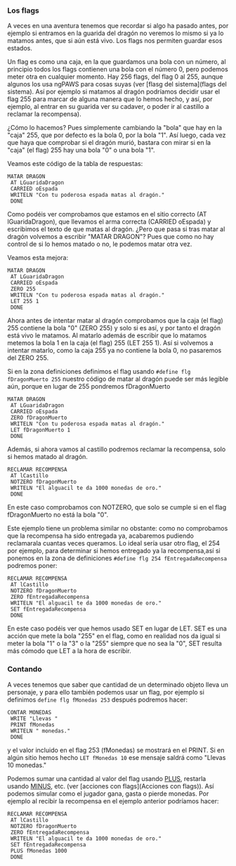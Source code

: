 ### Los flags

A veces en una aventura tenemos que recordar si algo ha pasado antes, por ejemplo si entramos en la guarida del dragón no veremos lo mismo si ya lo matamos antes, que si aún está vivo. Los flags nos permiten guardar esos estados.

Un flag es como una caja, en la que guardamos una bola con un número, al principio todos los flags contienen una bola con el número 0, pero podemos meter otra en cualquier momento. Hay 256 flags, del flag 0 al 255, aunque algunos los usa ngPAWS para cosas suyas (ver [flasg del sistema](flags del sistema). Así por ejemplo si matamos al dragón podríamos decidir usar el flag 255 para marcar de alguna manera que lo hemos hecho, y así, por ejemplo, al entrar en su guarida ver su cadaver, o poder ir al castillo a reclamar la recompensa).  

¿Cómo lo hacemos? Pues simplemente cambiando la "bola" que hay en la "caja" 255, que por defecto es la bola 0, por la bola "1". Así luego, cada vez que haya que comprobar si el dragón murió, bastara con mirar si en la "caja" (el flag) 255 hay una bola "0" o una bola "1".

Veamos este código de la tabla de respuestas:

```
MATAR DRAGON
 AT LGuaridaDragon
 CARRIED oEspada
 WRITELN "Con tu poderosa espada matas al dragón."
 DONE
```

Como podéis ver comprobamos que estamos en el sitio correcto (AT lGuaridaDragon), que llevamos el arma correcta (CARRIED oEspada) y escribimos el texto de que matas al dragón. ¿Pero que pasa si tras matar al dragón volvemos a escribir "MATAR DRAGON"? Pues que como no hay control de si lo hemos matado o no, le podemos matar otra vez.

Veamos esta mejora:

```
MATAR DRAGON
 AT LGuaridaDragon
 CARRIED oEspada
 ZERO 255
 WRITELN "Con tu poderosa espada matas al dragón."
 LET 255 1
 DONE
```
Ahora antes de intentar matar al dragón comprobamos que la caja (el flag) 255 contiene la bola "0" (ZERO 255) y solo si es así, y por tanto el dragón está vivo le matamos. Al matarlo además de escribir que lo matamos metemos la bola 1 en la caja (el flag) 255 (LET 255 1). Así si volvemos a intentar matarlo, como la caja 255 ya no contiene la bola 0, no pasaremos del ZERO 255.

Si en la zona definiciones definimos el flag usando `#define flg fDragonMuerto 255` nuestro código de matar al dragón puede ser más legible aún, porque en lugar de 255 pondremos fDragonMuerto

```
MATAR DRAGON
 AT LGuaridaDragon
 CARRIED oEspada
 ZERO fDragonMuerto
 WRITELN "Con tu poderosa espada matas al dragón."
 LET fDragonMuerto 1
 DONE
```

Además, si ahora vamos al castillo podremos reclamar la recompensa, solo si hemos matado al dragón.

```
RECLAMAR RECOMPENSA
 AT lCastillo
 NOTZERO fDragonMuerto
 WRITELN "El alguacil te da 1000 monedas de oro."
 DONE
```

En este caso comprobamos con NOTZERO, que solo se cumple si en el flag fDragonMuerto no está la bola "0". 

Este ejemplo tiene un problema similar no obstante: como no comprobamos que la recompensa ha sido entregada ya, acabaremos pudiendo reclamarala cuantas veces queramos. Lo ideal sería usar otro flag, el 254 por ejemplo, para determinar si hemos entregado ya la recompensa,así si ponemos en la zona de definiciones `#define flg 254 fEntregadaRecompensa` podremos poner:

```
RECLAMAR RECOMPENSA
 AT lCastillo
 NOTZERO fDragonMuerto
 ZERO fEntregadaRecompensa
 WRITELN "El alguacil te da 1000 monedas de oro."
 SET fEntregadaRecompensa
 DONE
```

En este caso podéis ver que hemos usado SET en lugar de LET. SET es una acción que mete la bola "255" en el flag, como en realidad nos da igual si meter la bola "1" o la "3" o la "255" siempre que no sea la "0", SET resulta más cómodo que LET a la hora de escribir.

### Contando

A veces tenemos que saber que cantidad de un determinado objeto lleva un personaje, y para ello también podemos usar un flag, por ejemplo si definimos `define flg fMonedas 253` después podremos hacer:

```
CONTAR MONEDAS
 WRITE "Llevas "
 PRINT fMonedas
 WRITELN " monedas."
 DONE
```

y el valor incluido en el flag 253 (fMonedas) se mostrará en el PRINT. Si en algún sitio hemos hecho `LET fMonedas 10` ese mensaje saldrá como "Llevas 10 monedas."

Podemos sumar una cantidad al valor del flag usando [PLUS](PLUS_ES), restarla usando [MINUS](MINUS_ES), etc. (ver [acciones con flags](Acciones con flags)). Así podemos simular como el jugador gana, gasta o pierde monedas. Por ejemplo al recibir la recompensa en el ejemplo anterior podríamos hacer:

```
RECLAMAR RECOMPENSA
 AT lCastillo
 NOTZERO fDragonMuerto
 ZERO fEntregadaRecompensa
 WRITELN "El alguacil te da 1000 monedas de oro."
 SET fEntregadaRecompensa
 PLUS fMonedas 1000
 DONE
```
